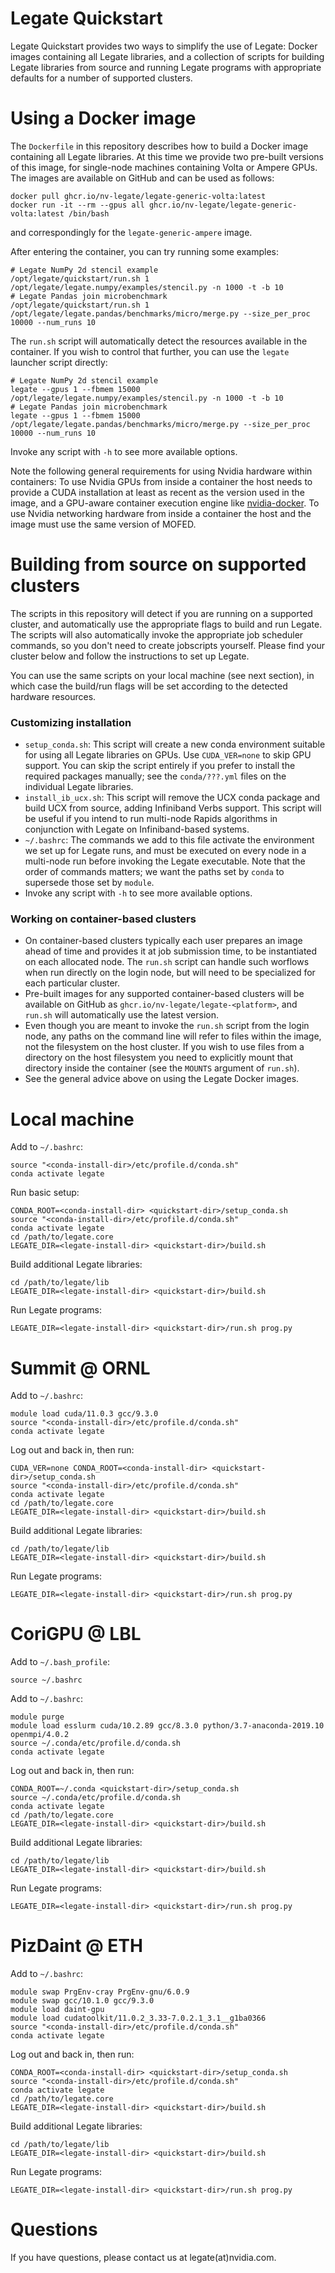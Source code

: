 <!--
Copyright 2021 NVIDIA Corporation

Licensed under the Apache License, Version 2.0 (the "License");
you may not use this file except in compliance with the License.
You may obtain a copy of the License at

    http://www.apache.org/licenses/LICENSE-2.0

Unless required by applicable law or agreed to in writing, software
distributed under the License is distributed on an "AS IS" BASIS,
WITHOUT WARRANTIES OR CONDITIONS OF ANY KIND, either express or implied.
See the License for the specific language governing permissions and
limitations under the License.

-->

Legate Quickstart
=================

Legate Quickstart provides two ways to simplify the use of Legate: Docker images
containing all Legate libraries, and a collection of scripts for building Legate
libraries from source and running Legate programs with appropriate defaults for
a number of supported clusters.

Using a Docker image
====================

The `Dockerfile` in this repository describes how to build a Docker image
containing all Legate libraries. At this time we provide two pre-built versions
of this image, for single-node machines containing Volta or Ampere GPUs. The
images are available on GitHub and can be used as follows:

```
docker pull ghcr.io/nv-legate/legate-generic-volta:latest
docker run -it --rm --gpus all ghcr.io/nv-legate/legate-generic-volta:latest /bin/bash
```

and correspondingly for the `legate-generic-ampere` image.

After entering the container, you can try running some examples:

```
# Legate NumPy 2d stencil example
/opt/legate/quickstart/run.sh 1 /opt/legate/legate.numpy/examples/stencil.py -n 1000 -t -b 10
# Legate Pandas join microbenchmark
/opt/legate/quickstart/run.sh 1 /opt/legate/legate.pandas/benchmarks/micro/merge.py --size_per_proc 10000 --num_runs 10
```

The `run.sh` script will automatically detect the resources available in the
container. If you wish to control that further, you can use the `legate` launcher
script directly:

```
# Legate NumPy 2d stencil example
legate --gpus 1 --fbmem 15000 /opt/legate/legate.numpy/examples/stencil.py -n 1000 -t -b 10
# Legate Pandas join microbenchmark
legate --gpus 1 --fbmem 15000 /opt/legate/legate.pandas/benchmarks/micro/merge.py --size_per_proc 10000 --num_runs 10
```

Invoke any script with `-h` to see more available options.

Note the following general requirements for using Nvidia hardware within
containers: To use Nvidia GPUs from inside a container the host needs to
provide a CUDA installation at least as recent as the version used in the
image, and a GPU-aware container execution engine like
[nvidia-docker](https://github.com/NVIDIA/nvidia-docker). To use Nvidia
networking hardware from inside a container the host and the image must use
the same version of MOFED.

Building from source on supported clusters
==========================================

The scripts in this repository will detect if you are running on a supported
cluster, and automatically use the appropriate flags to build and run Legate.
The scripts will also automatically invoke the appropriate job scheduler
commands, so you don't need to create jobscripts yourself. Please find your
cluster below and follow the instructions to set up Legate.

You can use the same scripts on your local machine (see next section), in which
case the build/run flags will be set according to the detected hardware
resources.

### Customizing installation

* `setup_conda.sh`: This script will create a new conda environment suitable for
  using all Legate libraries on GPUs. Use `CUDA_VER=none` to skip GPU support.
  You can skip the script entirely if you prefer to install the required
  packages manually; see the `conda/???.yml` files on the individual Legate
  libraries.
* `install_ib_ucx.sh`: This script will remove the UCX conda package and build
  UCX from source, adding Infiniband Verbs support. This script will be useful
  if you intend to run multi-node Rapids algorithms in conjunction with Legate
  on Infiniband-based systems.
* `~/.bashrc`: The commands we add to this file activate the environment we set
  up for Legate runs, and must be executed on every node in a multi-node run
  before invoking the Legate executable. Note that the order of commands
  matters; we want the paths set by `conda` to supersede those set by `module`.
* Invoke any script with `-h` to see more available options.

### Working on container-based clusters

* On container-based clusters typically each user prepares an image
  ahead of time and provides it at job submission time, to be instantiated on
  each allocated node. The `run.sh` script can handle such worflows when run
  directly on the login node, but will need to be specialized for each
  particular cluster.
* Pre-built images for any supported container-based clusters will be available
  on GitHub as `ghcr.io/nv-legate/legate-<platform>`, and `run.sh` will
  automatically use the latest version.
* Even though you are meant to invoke the `run.sh` script from the login node, 
  any paths on the command line will refer to files within the image, not the
  filesystem on the host cluster. If you wish to use files from a directory on
  the host filesystem you need to explicitly mount that directory inside the
  container (see the `MOUNTS` argument of `run.sh`).
* See the general advice above on using the Legate Docker images.

Local machine
=============

Add to `~/.bashrc`:

```
source "<conda-install-dir>/etc/profile.d/conda.sh"
conda activate legate
```

Run basic setup:

```
CONDA_ROOT=<conda-install-dir> <quickstart-dir>/setup_conda.sh
source "<conda-install-dir>/etc/profile.d/conda.sh"
conda activate legate
cd /path/to/legate.core
LEGATE_DIR=<legate-install-dir> <quickstart-dir>/build.sh
```

Build additional Legate libraries:

```
cd /path/to/legate/lib
LEGATE_DIR=<legate-install-dir> <quickstart-dir>/build.sh
```

Run Legate programs:

```
LEGATE_DIR=<legate-install-dir> <quickstart-dir>/run.sh prog.py
```

Summit @ ORNL
=============

Add to `~/.bashrc`:

```
module load cuda/11.0.3 gcc/9.3.0
source "<conda-install-dir>/etc/profile.d/conda.sh"
conda activate legate
```

Log out and back in, then run:

```
CUDA_VER=none CONDA_ROOT=<conda-install-dir> <quickstart-dir>/setup_conda.sh
source "<conda-install-dir>/etc/profile.d/conda.sh"
conda activate legate
cd /path/to/legate.core
LEGATE_DIR=<legate-install-dir> <quickstart-dir>/build.sh
```

Build additional Legate libraries:

```
cd /path/to/legate/lib
LEGATE_DIR=<legate-install-dir> <quickstart-dir>/build.sh
```

Run Legate programs:

```
LEGATE_DIR=<legate-install-dir> <quickstart-dir>/run.sh prog.py
```

CoriGPU @ LBL
=============

Add to `~/.bash_profile`:

```
source ~/.bashrc
```

Add to `~/.bashrc`:

```
module purge
module load esslurm cuda/10.2.89 gcc/8.3.0 python/3.7-anaconda-2019.10 openmpi/4.0.2
source ~/.conda/etc/profile.d/conda.sh
conda activate legate
```

Log out and back in, then run:

```
CONDA_ROOT=~/.conda <quickstart-dir>/setup_conda.sh
source ~/.conda/etc/profile.d/conda.sh
conda activate legate
cd /path/to/legate.core
LEGATE_DIR=<legate-install-dir> <quickstart-dir>/build.sh
```

Build additional Legate libraries:

```
cd /path/to/legate/lib
LEGATE_DIR=<legate-install-dir> <quickstart-dir>/build.sh
```

Run Legate programs:

```
LEGATE_DIR=<legate-install-dir> <quickstart-dir>/run.sh prog.py
```

PizDaint @ ETH
==============

Add to `~/.bashrc`:

```
module swap PrgEnv-cray PrgEnv-gnu/6.0.9
module swap gcc/10.1.0 gcc/9.3.0
module load daint-gpu
module load cudatoolkit/11.0.2_3.33-7.0.2.1_3.1__g1ba0366
source "<conda-install-dir>/etc/profile.d/conda.sh"
conda activate legate
```

Log out and back in, then run:

```
CONDA_ROOT=<conda-install-dir> <quickstart-dir>/setup_conda.sh
source "<conda-install-dir>/etc/profile.d/conda.sh"
conda activate legate
cd /path/to/legate.core
LEGATE_DIR=<legate-install-dir> <quickstart-dir>/build.sh
```

Build additional Legate libraries:

```
cd /path/to/legate/lib
LEGATE_DIR=<legate-install-dir> <quickstart-dir>/build.sh
```

Run Legate programs:

```
LEGATE_DIR=<legate-install-dir> <quickstart-dir>/run.sh prog.py
```

Questions
=========

If you have questions, please contact us at legate(at)nvidia.com.
